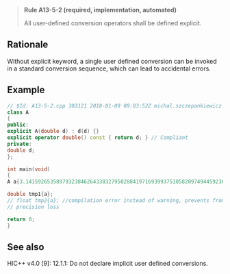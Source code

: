 > **Rule A13-5-2 (required, implementation, automated)**
>
> All user-defined conversion operators shall be defined explicit.

## Rationale

Without explicit keyword, a single user defined conversion can be invoked in a
standard conversion sequence, which can lead to accidental errors.

## Example

```cpp
// $Id: A13-5-2.cpp 303121 2018-01-09 09:03:52Z michal.szczepankiewicz $
class A
{
public:
explicit A(double d) : d(d) {}
explicit operator double() const { return d; } // Compliant
private:
double d;
};

int main(void)
{
A a{3.1415926535897932384626433832795028841971693993751058209749445923078};

double tmp1{a};
// float tmp2{a}; //compilation error instead of warning, prevents from data
// precision loss

return 0;
}

```

## See also

HIC++ v4.0 [9]: 12.1.1: Do not declare implicit user defined conversions.
